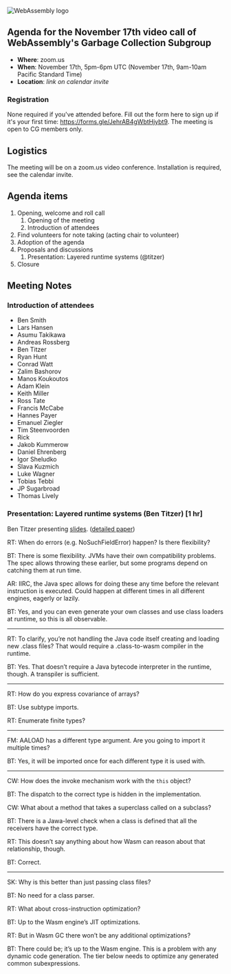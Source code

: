 ![WebAssembly logo](/images/WebAssembly.png)

## Agenda for the November 17th video call of WebAssembly's Garbage Collection Subgroup

- **Where**: zoom.us
- **When**: November 17th, 5pm-6pm UTC (November 17th, 9am-10am Pacific Standard Time)
- **Location**: *link on calendar invite*

### Registration

None required if you've attended before. Fill out the form here to sign up if
it's your first time: https://forms.gle/JehrAB4gWbtHjybt9. The meeting is open
to CG members only.

## Logistics

The meeting will be on a zoom.us video conference.
Installation is required, see the calendar invite.

## Agenda items

1. Opening, welcome and roll call
    1. Opening of the meeting
    1. Introduction of attendees
1. Find volunteers for note taking (acting chair to volunteer)
1. Adoption of the agenda
1. Proposals and discussions
    1. Presentation: Layered runtime systems (@titzer)
1. Closure

## Meeting Notes

### Introduction of attendees

 - Ben Smith
 - Lars Hansen
 - Asumu Takikawa
 - Andreas Rossberg
 - Ben Titzer
 - Ryan Hunt
 - Conrad Watt
 - Zalim Bashorov
 - Manos Koukoutos
 - Adam Klein
 - Keith Miller
 - Ross Tate
 - Francis McCabe
 - Hannes Payer
 - Emanuel Ziegler
 - Tim Steenvoorden
 - Rick
 - Jakob Kummerow
 - Daniel Ehrenberg
 - Igor Sheludko
 - Slava Kuzmich
 - Luke Wagner
 - Tobias Tebbi
 - JP Sugarbroad
 - Thomas Lively

### Presentation: Layered runtime systems (Ben Titzer) [1 hr]

Ben Titzer presenting [slides](https://docs.google.com/presentation/d/1HaxcyHoKle79koLfqhpLKil24w_98GXZGwsZFJo-qxE). ([detailed paper](https://docs.google.com/document/d/14T8RPgQKztURiHmzyP_Ju2S9nrIZWDaAb8eSx3NiiYw))

RT: When do errors (e.g. NoSuchFieldError) happen? Is there flexibility?

BT: There is some flexibility. JVMs have their own compatibility problems. The spec allows throwing these earlier, but some programs depend on catching them at run time.

AR: IIRC, the Java spec allows for doing these any time before the relevant instruction is executed. Could happen at different times in all different engines, eagerly or lazily.

BT: Yes, and you can even generate your own classes and use class loaders at runtime, so this is all observable.

---

RT: To clarify, you’re not handling the Java code itself creating and loading new .class files? That would require a .class-to-wasm compiler in the runtime.

BT: Yes. That doesn’t require a Java bytecode interpreter in the runtime, though. A transpiler is sufficient.

--- 

RT: How do you express covariance of arrays?

BT: Use subtype imports.

RT: Enumerate finite types?

---

FM: AALOAD has a different type argument. Are you going to import it multiple times?

BT: Yes, it will be imported once for each different type it is used with.

---

CW: How does the invoke mechanism work with the `this` object?

BT: The dispatch to the correct type is hidden in the implementation.

CW: What about a method that takes a superclass called on a subclass?

BT: There is a Jawa-level check when a class is defined that all the receivers have the correct type.

RT: This doesn’t say anything about how Wasm can reason about that relationship, though.

BT: Correct.

---

SK: Why is this better than just passing class files?

BT: No need for a class parser.

RT: What about cross-instruction optimization?

BT: Up to the Wasm engine’s JIT optimizations.

RT: But in Wasm GC there won’t be any additional optimizations?

BT: There could be; it’s up to the Wasm engine. This is a problem with any dynamic code generation. The tier below needs to optimize any generated common subexpressions.

